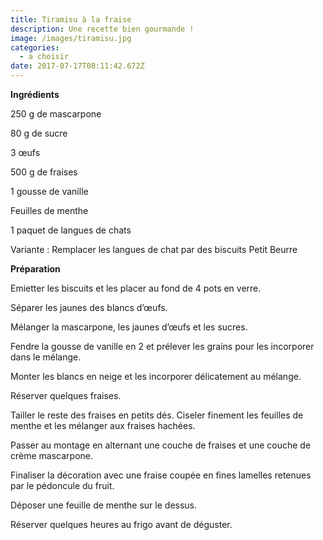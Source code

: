 ```yaml
---
title: Tiramisu à la fraise
description: Une recette bien gourmande !
image: /images/tiramisu.jpg
categories:
  - a choisir
date: 2017-07-17T08:11:42.672Z
---
```

**Ingrédients**

250 g de mascarpone

80 g de sucre

3 œufs

500 g de fraises

1 gousse de vanille

Feuilles de menthe

1 paquet de langues de chats

Variante : Remplacer les langues de chat par des biscuits Petit Beurre



**Préparation**

Emietter les biscuits et les placer au fond de 4 pots en verre.

Séparer les jaunes des blancs d’œufs.

Mélanger la mascarpone, les jaunes d’œufs et les sucres.

Fendre la gousse de vanille en 2 et prélever les grains pour les incorporer dans le mélange.

Monter les blancs en neige et les incorporer délicatement au mélange.

Réserver quelques fraises.

Tailler le reste des fraises en petits dés. Ciseler finement les feuilles de menthe et les mélanger aux fraises hachées.

Passer au montage en alternant une couche de fraises et une couche de crème mascarpone.

Finaliser la décoration avec une fraise coupée en fines lamelles retenues par le pédoncule du fruit.

Déposer une feuille de menthe sur le dessus.

Réserver quelques heures au frigo avant de déguster.









